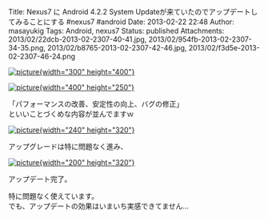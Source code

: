 Title: Nexus7 に Android 4.2.2 System Updateが来ていたのでアップデートしてみることにする #nexus7 #android
Date: 2013-02-22 22:48
Author: masayukig
Tags: Android, nexus7
Status: published
Attachments: 2013/02/22dcb-2013-02-2307-40-41.jpg, 2013/02/954fb-2013-02-2307-34-35.png, 2013/02/b8765-2013-02-2307-42-46.jpg, 2013/02/f3d5e-2013-02-2307-46-24.png


[![picture](https://masayukig.files.wordpress.com/2013/02/22dcb-2013-02-2307-40-41.jpg?w=225){width="300"
height="400"}](https://masayukig.files.wordpress.com/2013/02/22dcb-2013-02-2307-40-41.jpg)





[![picture](https://masayukig.files.wordpress.com/2013/02/954fb-2013-02-2307-34-35.png?w=300){width="400"
height="250"}](https://masayukig.files.wordpress.com/2013/02/954fb-2013-02-2307-34-35.png)


「パフォーマンスの改善、安定性の向上、バグの修正」  
といいことづくめな内容が並んでますｗ


[![picture](https://masayukig.files.wordpress.com/2013/02/b8765-2013-02-2307-42-46.jpg?w=225){width="240"
height="320"}](https://masayukig.files.wordpress.com/2013/02/b8765-2013-02-2307-42-46.jpg)



アップグレードは特に問題なく進み、



[![picture](https://masayukig.files.wordpress.com/2013/02/f3d5e-2013-02-2307-46-24.png?w=188){width="200"
height="320"}](https://masayukig.files.wordpress.com/2013/02/f3d5e-2013-02-2307-46-24.png)


アップデート完了。

特に問題なく使えています。  
でも、アップデートの効果はいまいち実感できてません...
